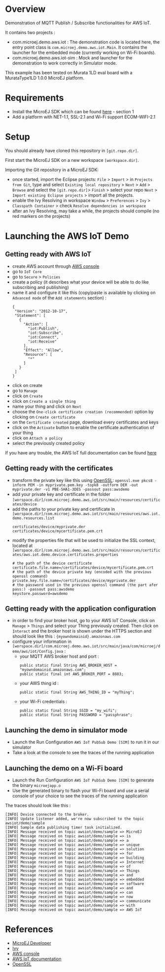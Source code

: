 # Overview

Demonstration of MQTT Publish / Subscribe functionalities for AWS IoT.

It contains two projects :
- com.microej.demo.aws.iot :
	The demonstration code is located here, the entry point class is `com.microej.demo.aws.iot.Main`.
	It contains the launcher for the embedded mode (currently working on Wi-Fi boards).
- com.microej.demo.aws.iot-sim :
	Mock and launcher for the demonstration to work correctly in Simulator mode.

This example has been tested on Murata 1LD eval board with a MurataType1LD 1.0.0 MicroEJ platform.
	
# Requirements

- Install the MicroEJ SDK which can be found [here](http://developer.microej.com/getting-started-sdk.html) - section 1
- Add a platform with NET-1.1, SSL-2.1 and Wi-Fi support ECOM-WIFI-2.1

# Setup

You should already have cloned this repository in `[git.repo.dir]`.

First start the MicroEJ SDK on a new workspace `[workspace.dir]`.

Importing the Git repository in a MicroEJ SDK:

 - once started, import the Eclipse projects: `File` > `Import` > in `Projects from Git`, type and select `Existing local repository` > `Next` > `Add` > `Browse`
 and select the `[git.repo.dir]`> `Finish` > select your repo `Next` > `Import existing Eclipse projects` > import all the projects.
 - enable the Ivy Resolving in workspace `Window` > `Preferences` > `Ivy` > `Classpath Container` > check `Resolve dependencies in workspace`
 - after an Ivy Resolving, may take a while, the projects should compile (no red markers on the projects)

# Launching the AWS IoT Demo

## Getting ready with AWS IoT
- create AWS account through [AWS console](https://aws.amazon.com/console/)
- go to `IoT Core`
- go to `Secure` > `Policies`
- create a policy (it describes what your device will be able to do like subscribing and publishing)
- name it and configure it like this (copy/paste is available by clicking on `Advanced mode` of the `Add statements` section) :
	```
	{
	 "Version": "2012-10-17",
     "Statement": [
       {
         "Action": [
           "iot:Publish",
           "iot:Subscribe",
           "iot:Connect",
           "iot:Receive"
         ],
         "Effect": "Allow",
         "Resource": [
           "*"
         ]
       }
     ]
   }
   ```
- click on create
- go to `Manage`
- click on `Create`
- click on `Create a single thing`
- name your thing and click on `Next`
- choose the `One-click certificate creation (recommended)` option by clicking on `Create certificate`
- on the `Certificate created` page, download every certificates and keys
- click on the `Activate` button to enable the certificate authentication of your thing
- click on `Attach a policy`
- select the previously created policy

If you have any trouble, the AWS IoT full documentation can be found [here](https://docs.aws.amazon.com/iot/latest/developerguide/iot-console-signin.html)
 
## Getting ready with the certificates
- transform the private key like this using [OpenSSL](https://www.openssl.org/source/):
	`openssl.exe pkcs8 -inform PEM -in myprivate.pem.key -topk8 -outform DER -out myprivate.der -v1 PBE-SHA1-3DES -passout pass:awsdemo`
- add your private key and certificate in the folder
`[worspace.dir]/com.microej.demo.aws.iot/src/main/resources/certificates/device`
- add the paths to your private key and certificate in `[worspace.dir]/com.microej.demo.aws.iot/src/main/resources/aws.iot.demo.resources.list`
	```
	certificates/device/myprivate.der
	certificates/device/mycertificate.pem.crt
	```
- modify the properties file that will be used to initialize the SSL context, located at `[worspace.dir]/com.microej.demo.aws.iot/src/main/resources/certificates/aws.iot.demo.device.certificates.properties`
	```
	# the path of the device certificate
	certificate.file.name=/certificates/device/mycertificate.pem.crt
	# the path of the device private key (encoded with the previous openssl command)
	private.key.file.name=/certificates/device/myprivate.der
	# the password used in the previous openssl command (the part afer pass:) -passout pass:awsdemo
	keystore.password=awsdemo
	```
	
## Getting ready with the application configuration
- in order to find your broker host, go to your AWS IoT Console, click on `Manage` > `Things` and select your Thing previously created. Then click on `Interact` and the broker host is shown under the HTTPS section and should look like this : `{myowndomainid}.amazonaws.com`
- configure your information in `[worspace.dir]/com.microej.demo.aws.iot/src/main/java/com/microej/demo/aws/iot/Config.java` :
	- your MQTT AWS broker host and port :
		```
		public static final String AWS_BROKER_HOST = "myowndomainid.amazonaws.com";
		public static final int AWS_BROKER_PORT = 8883;
		```
	- your AWS thing id :
		```
		public static final String AWS_THING_ID = "myThing";
		```
	- your Wi-Fi credentials :
		```
		public static final String SSID = "my_wifi";
		public static final String PASSWORD = "passphrase";
		```

## Launching the demo in simulator mode
- Launch the Run Configuration `AWS IoT PubSub Demo [SIM]` to run it in our simulator
- Take a look at the console to see the traces of the running application

## Launching the demo on a Wi-Fi board
- Launch the Run Configuration `AWS IoT PubSub Demo [SIM]` to generate the binary `microejapp.o`
- Use the generated binary to flash your Wi-Fi board and use a serial console of your choice to see the traces of the running application

The traces should look like this :
```
[INFO] Device connected to the broker.
[INFO] Update listener added, we're now subscribed to the topic awsiot/demo/sample
[INFO] Sample data publishing timer task initialized.
[INFO] Message received on topic awsiot/demo/sample => MicroEJ
[INFO] Message received on topic awsiot/demo/sample => is
[INFO] Message received on topic awsiot/demo/sample => a
[INFO] Message received on topic awsiot/demo/sample => unique
[INFO] Message received on topic awsiot/demo/sample => solution
[INFO] Message received on topic awsiot/demo/sample => for
[INFO] Message received on topic awsiot/demo/sample => building
[INFO] Message received on topic awsiot/demo/sample => Internet
[INFO] Message received on topic awsiot/demo/sample => of
[INFO] Message received on topic awsiot/demo/sample => Things
[INFO] Message received on topic awsiot/demo/sample => and
[INFO] Message received on topic awsiot/demo/sample => embedded
[INFO] Message received on topic awsiot/demo/sample => software
[INFO] Message received on topic awsiot/demo/sample => and
[INFO] Message received on topic awsiot/demo/sample => can
[INFO] Message received on topic awsiot/demo/sample => now
[INFO] Message received on topic awsiot/demo/sample => communicate
[INFO] Message received on topic awsiot/demo/sample => with
[INFO] Message received on topic awsiot/demo/sample => AWS IoT
```

# References

- [MicroEJ Developer](https://developer.microej.com)
- [Ivy](https://ant.apache.org/ivy/)
- [AWS console](https://aws.amazon.com/console/)
- [AWS IoT documentation](https://docs.aws.amazon.com/iot/latest/developerguide/iot-console-signin.html) 
- [OpenSSL](https://www.openssl.org/source/)

<!--
	Markdown
	Copyright 2018 IS2T. All rights reserved.
	IS2T PROPRIETARY/CONFIDENTIAL. Use is subject to license terms.
-->
